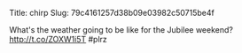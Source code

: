 Title: chirp
Slug: 79c4161257d38b09e03982c50715be4f

What's the weather going to be like for the Jubilee weekend? <a href="http://t.co/ZOXW1i5T">http://t.co/ZOXW1i5T</a> #plrz
